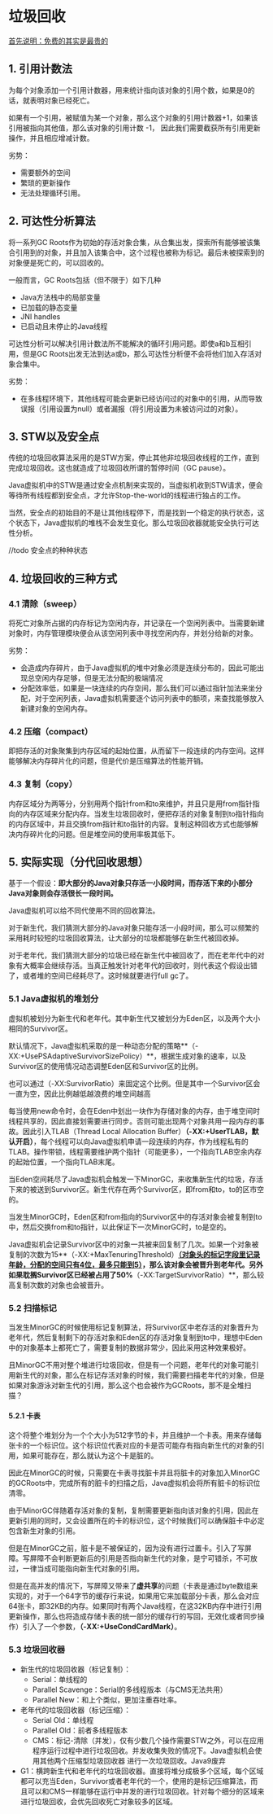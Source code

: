 # 垃圾回收

<u>首先说明：免费的其实是最贵的</u>

## 1. 引用计数法

为每个对象添加一个引用计数器，用来统计指向该对象的引用个数，如果是0的话，就表明对象已经死亡。

如果有一个引用，被赋值为某一个对象，那么这个对象的引用计数器+1，如果该引用被指向其他值，那么该对象的引用计数 -1， 因此我们需要截获所有引用更新操作，并且相应增减计数。

劣势：

- 需要额外的空间
- 繁琐的更新操作
- 无法处理循环引用。

## 2. 可达性分析算法

将一系列GC Roots作为初始的存活对象合集，从合集出发，探索所有能够被该集合引用到的对象，并且加入该集合中，这个过程也被称为标记。最后未被探索到的对象便是死亡的，可以回收的。

一般而言，GC Roots包括（但不限于）如下几种

- Java方法栈中的局部变量
- 已加载的静态变量
- JNI handles
- 已启动且未停止的Java线程

可达性分析可以解决引用计数法所不能解决的循环引用问题。即使a和b互相引用，但是GC Roots出发无法到达a或b，那么可达性分析便不会将他们加入存活对象合集中。

劣势：

- 在多线程环境下，其他线程可能会更新已经访问过的对象中的引用，从而导致误报（引用设置为null）或者漏报（将引用设置为未被访问过的对象）。

## 3. STW以及安全点

传统的垃圾回收算法采用的是STW方案，停止其他非垃圾回收线程的工作，直到完成垃圾回收。这也就造成了垃圾回收所谓的暂停时间（GC pause）。

Java虚拟机中的STW是通过安全点机制来实现的，当虚拟机收到STW请求，便会等待所有线程都到安全点，才允许Stop-the-world的线程进行独占的工作。

当然，安全点的初始目的不是让其他线程停下，而是找到一个稳定的执行状态，这个状态下，Java虚拟机的堆栈不会发生变化。那么垃圾回收器就能安全执行可达性分析。

//todo 安全点的种种状态

## 4. 垃圾回收的三种方式

### 4.1 清除（sweep）

将死亡对象所占据的内存标记为空闲内存，并记录在一个空闲列表中。当需要新建对象时，内存管理模块便会从该空闲列表中寻找空闲内存，并划分给新的对象。

劣势：

- 会造成内存碎片，由于Java虚拟机的堆中对象必须是连续分布的，因此可能出现总空闲内存足够，但是无法分配的极端情况
- 分配效率低，如果是一块连续的内存空间，那么我们可以通过指针加法来坐分配，对于空闲列表，Java虚拟机需要逐个访问列表中的额项，来查找能够放入新建对象的空闲内存。

### 4.2 压缩（compact）

即把存活的对象聚集到内存区域的起始位置，从而留下一段连续的内存空间。这样能够解决内存碎片化的问题，但是代价是压缩算法的性能开销。

### 4.3 复制（copy）

内存区域分为两等分，分别用两个指针from和to来维护，并且只是用from指针指向的内存区域来分配内存。当发生垃圾回收时，便把存活的对象复制到to指针指向的内存区域中，并且交换from指针和to指针的内容。复制这种回收方式也能够解决内存碎片化的问题。但是堆空间的使用率极其低下。

## 5. 实际实现（分代回收思想）

基于一个假设：**即大部分的Java对象只存活一小段时间，而存活下来的小部分Java对象则会存活很长一段时间。**

Java虚拟机可以给不同代使用不同的回收算法。

对于新生代，我们猜测大部分的Java对象只能存活一小段时间，那么可以频繁的采用耗时较短的垃圾回收算法，让大部分的垃圾都能够在新生代被回收掉。

对于老年代，我们猜测大部分的垃圾已经在新生代中被回收了，而在老年代中的对象有大概率会继续存活。当真正触发针对老年代的回收时，则代表这个假设出错了，或者堆的空间已经耗尽了。这时候就要进行full gc了。

### 5.1 Java虚拟机的堆划分

虚拟机被划分为新生代和老年代。其中新生代又被划分为Eden区，以及两个大小相同的Survivor区。

默认情况下，Java虚拟机采取的是一种动态分配的策略**（-XX:+UsePSAdaptiveSurvivorSizePolicy）**，根据生成对象的速率，以及Survivor区的使用情况动态调整Eden区和Survivor区的比例。

也可以通过（-XX:SurvivorRatio）来固定这个比例。但是其中一个Survivor区会一直为空，因此比例越低越浪费的堆空间越高



每当使用new命令时，会在Eden中划出一块作为存储对象的内存，由于堆空间时线程共享的，因此直接划需要进行同步。否则可能出现两个对象共用一段内存的事故。因此引入TLAB（Thread Local Allocation Buffer）**（-XX:+UserTLAB，默认开启）**，每个线程可以向Java虚拟机申请一段连续的内存，作为线程私有的TLAB。操作带锁，线程需要维护两个指针（可能更多），一个指向TLAB空余内存的起始位置，一个指向TLAB末尾。



当Eden空间耗尽了Java虚拟机会触发一下MinorGC，来收集新生代的垃圾，存活下来的被送到Survivor区。新生代存在两个Survivor区，即from和to，to的区市空的。

当发生MinorGC时，Eden区和from指向的Survivor区中的存活对象会被复制到to中，然后交换from和to指针，以此保证下一次MinorGC时，to是空的。

Java虚拟机会记录Survivor区中的对象一共被来回复制了几次。如果一个对象被复制的次数为15**（-XX:+MaxTenuringThreshold）**<u>（对象头的标记字段里记录年龄，分配的空间只有4位，最多只能到5）</u>，那么该对象会被晋升到老年代。另外如果耽搁Survivor区已经被占用了50%**（-XX:TargetSurvivorRatio）**，那么较高复制次数的对象也会被晋升。

### 5.2 扫描标记

当发生MinorGC的时候使用标记复制算法，将Survivor区中老存活的对象晋升为老年代，然后复制剩下的存活对象和Eden区的存活对象复制到to中，理想中Eden中的对象基本上都死亡了，需要复制的数据非常少，因此采用这种效果极好。

且MinorGC不用对整个堆进行垃圾回收，但是有一个问题，老年代的对象可能引用新生代的对象，那么在标记存活对象的时候，我们需要扫描老年代的对象，但是如果对象游泳对新生代的引用，那么这个也会被作为GCRoots，那不是全堆扫描？

#### 5.2.1 卡表

这个将整个堆划分为一个个大小为512字节的卡，并且维护一个卡表。用来存储每张卡的一个标识位。这个标识位代表对应的卡是否可能存有指向新生代的对象的引用，如果可能存在，那么就认为这个卡是脏的。

因此在MinorGC的时候，只需要在卡表寻找脏卡并且将脏卡的对象加入MinorGC的GCRoots中，完成所有的脏卡的扫描之后，Java虚拟机会将所有脏卡的标识位清零。

由于MinorGC伴随着存活对象的复制，复制需要更新指向该对象的引用，因此在更新引用的同时，又会设置所在的卡的标识位，这个时候我们可以确保脏卡中必定包含新生对象的引用。

但是在MinorGC之前，脏卡是不被保证的，因为没有进行过置卡。引入了写屏障。写屏障不会判断更新后的引用是否指向新生代的对象，是宁可错杀，不可放过，一律当成可能指向新生代对象的引用。

但是在高并发的情况下，写屏障又带来了**虚共享**的问题（卡表是通过byte数组来实现的，对于一个64字节的缓存行来说，如果用它来加载部分卡表，那么会对应64张卡，即32KB的内存。如果同时有两个Java线程，在这32KB内存中进行引用更新操作，那么也将造成存储卡表的统一部分的缓存行的写回，无效化或者同步操作）引入了一个参数，**（-XX:+UseCondCardMark）**。

### 5.3 垃圾回收器

- 新生代的垃圾回收器（标记复制）：
  - Serial：单线程的
  - Parallel Scavenge：Serial的多线程版本（与CMS无法共用）
  - Parallel New：和上个类似，更加注重吞吐率。
- 老年代的垃圾回收器（标记压缩）：
  - Serial Old：单线程
  - Parallel Old：前者多线程版本
  - CMS：标记-清除（并发），仅有少数几个操作需要STW之外，可以在应用程序运行过程中进行垃圾回收。并发收集失败的情况下。Java虚拟机会使用其他两个压缩型垃圾回收器 进行一次垃圾回收。Java9废弃
- G1：横跨新生代和老年代的垃圾回收器。直接将堆分成极多个区域，每个区域都可以充当Eden，Survivor或者老年代的一个，使用的是标记压缩算法，而且可以和CMS一样能够在运行中并发的进行垃圾回收。针对每个细分的区域来进行垃圾回收，会优先回收死亡对象较多的区域。



